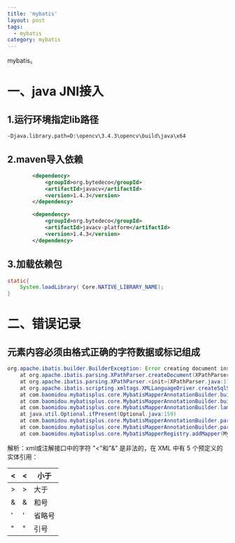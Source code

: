 ```yaml
---
title: 'mybatis'
layout: post
tags:
  - mybatis
category: mybatis
---
```

mybatis。

<!--more-->

# 一、java JNI接入

## 1.运行环境指定lib路径

```shell
-Djava.library.path=D:\opencv\3.4.3\opencv\build\java\x64
```

## 2.maven导入依赖

```xml
        <dependency>
            <groupId>org.bytedeco</groupId>
            <artifactId>javacv</artifactId>
            <version>1.4.3</version>
        </dependency>

        <dependency>
            <groupId>org.bytedeco</groupId>
            <artifactId>javacv-platform</artifactId>
            <version>1.4.3</version>
        </dependency>
```

## 3.加载依赖包

```java
static{
    System.loadLibrary( Core.NATIVE_LIBRARY_NAME);
}
```

# 二、错误记录

## 元素内容必须由格式正确的字符数据或标记组成

```java
org.apache.ibatis.builder.BuilderException: Error creating document instance.  Cause: org.xml.sax.SAXParseException; lineNumber: 1; columnNumber: 711; 元素内容必须由格式正确的字符数据或标记组成。
	at org.apache.ibatis.parsing.XPathParser.createDocument(XPathParser.java:263)
	at org.apache.ibatis.parsing.XPathParser.<init>(XPathParser.java:117)
	at org.apache.ibatis.scripting.xmltags.XMLLanguageDriver.createSqlSource(XMLLanguageDriver.java:51)
	at com.baomidou.mybatisplus.core.MybatisMapperAnnotationBuilder.buildSqlSourceFromStrings(MybatisMapperAnnotationBuilder.java:641)
	at com.baomidou.mybatisplus.core.MybatisMapperAnnotationBuilder.buildSqlSource(MybatisMapperAnnotationBuilder.java:626)
	at com.baomidou.mybatisplus.core.MybatisMapperAnnotationBuilder.lambda$parseStatement$2(MybatisMapperAnnotationBuilder.java:296)
	at java.util.Optional.ifPresent(Optional.java:159)
	at com.baomidou.mybatisplus.core.MybatisMapperAnnotationBuilder.parseStatement(MybatisMapperAnnotationBuilder.java:295)
	at com.baomidou.mybatisplus.core.MybatisMapperAnnotationBuilder.parse(MybatisMapperAnnotationBuilder.java:110)
	at com.baomidou.mybatisplus.core.MybatisMapperRegistry.addMapper(MybatisMapperRegistry.java:83)

```

解析：xml或注解接口中的字符 "<"和"&" 是非法的，在 XML 中有 5 个预定义的实体引用：

| &lt;   | <    | 小于   |
| ------ | ---- | ------ |
| &gt;   | >    | 大于   |
| &amp;  | &    | 和号   |
| &apos; | '    | 省略号 |
| &quot; | "    | 引号   |

